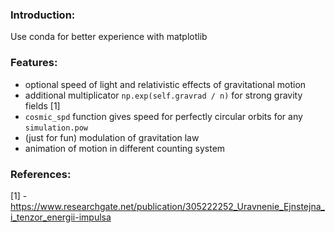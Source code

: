 ### Introduction:
Use conda for better experience with matplotlib

### Features:
* optional speed of light and relativistic effects of gravitational motion
* additional multiplicator `np.exp(self.gravrad / n)` for strong gravity fields [1]
* `cosmic_spd` function gives speed for perfectly circular orbits for any `simulation.pow`
* (just for fun) modulation of gravitation law
* animation of motion in different counting system

### References:
[1] - https://www.researchgate.net/publication/305222252_Uravnenie_Ejnstejna_i_tenzor_energii-impulsa